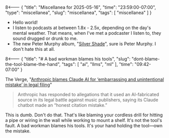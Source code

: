 8<--- { "title": "Miscellanea for 2025-05-16", "time": "23:59:00-07:00", "type": "miscellanea", "slug": "miscellanea", "tags": [ "miscellanea" ] }

- Hello world!
- I listen to podcasts at between 1.8x - 2.5x, depending on the day's mental weather. That means, when I've met a podcaster I listen to, they sound drugged or drunk to me.
- The new Peter Murphy album, "[Silver Shade](https://petermurphy.bandcamp.com/album/silver-shade)", sure is Peter Murphy. I don't hate this at all.

8<--- { "title": "# A bad workman blames his tools", "slug": "dont-blame-the-tool-blame-the-hand", "tags": [ "ai", "llms", "ml" ], "time": "09:42-07:00" }

The Verge, "[Anthropic blames Claude AI for ‘embarrassing and unintentional mistake’ in legal filing](https://www.theverge.com/news/668315/anthropic-claude-legal-filing-citation-error)"

> Anthropic has responded to allegations that it used an AI-fabricated source in its legal battle against music publishers, saying its Claude chatbot made an “honest citation mistake.”

This is dumb. Don't do that. That's like blaming your cordless drill for hitting a pipe or wiring in the wall while working to mount a shelf. It's not the tool's fault. A bad workman blames his tools. It's your hand holding the tool—own the mistake.
